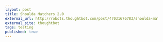 ```yaml
---
layout: post
title: Shoulda Matchers 2.0
external_url: http://robots.thoughtbot.com/post/47031676783/shoulda-matchers-2-0
external_site: thoughtbot
tags: testing
published: true
---
```

